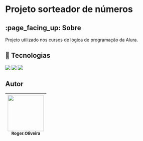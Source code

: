 <h1>Projeto sorteador de números</h1>

<h2>:page_facing_up: Sobre</h2>
<p>Projeto utilizado nos cursos de lógica de programação da Alura.</p>

## :rocket: Tecnologias
<div>
  <img src="https://img.shields.io/badge/HTML-239120?style=for-the-badge&logo=html5&logoColor=white">
  <img src="https://img.shields.io/badge/CSS-239120?&style=for-the-badge&logo=css3&logoColor=white">
  <img src="https://img.shields.io/badge/JavaScript-F7DF1E?style=for-the-badge&logo=javascript&logoColor=black">
</div>

## Autor
| [<img loading="lazy" src="https://avatars.githubusercontent.com/u/163154187?s=400&u=92ef95de1d6822a9e4ee3d04879bfa32401949d1&v=4" width=115><br><sub>Roger Oliveira</sub>](https://github.com/RogOds) | 
| :---: |
